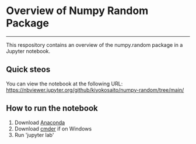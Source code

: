 # Overview of Numpy Random Package

***

This respository contains an overview of the numpy.random package in a Jupyter notebook.

## Quick steos 

You can view the notebook at the following URL: https://nbviewer.jupyter.org/github/kiyokosaito/numpy-random/tree/main/

## How to run the notebook

1. Download [Anaconda](https://www.anaconda.com/)
2. Download [cmder](https://cmder.net/) if on Windows
3. Run 'jupyter lab'
